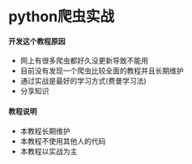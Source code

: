 # python爬虫实战
#### 开发这个教程原因
- 网上有很多爬虫都好久没更新导致不能用
- 目前没有发现一个爬虫比较全面的教程并且长期维护
- 通过实战是最好的学习方式(费曼学习法)
- 分享知识

#### 教程说明
- 本教程长期维护
- 本教程不使用其他人的代码
- 本教程以实战为主


